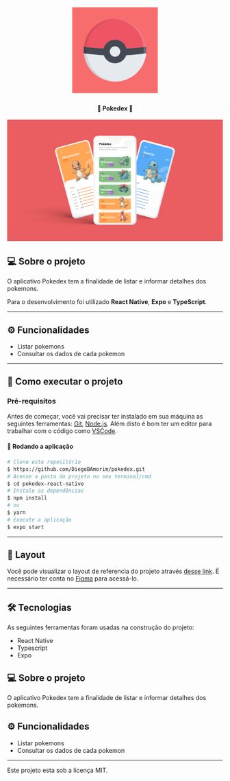 <h1 align="center">
    <img alt="pokedex-react-native" title="#pokedex-react-native" src="https://raw.githubusercontent.com/BrunoSaibert/pokedex-react-native/main/assets/icon.png" width="200px" />
</h1>

<h4 align="center">
	🏁  Pokedex 🏁
</h4>

![](https://raw.githubusercontent.com/BrunoSaibert/pokedex-react-native/main/assets/Cover.png)

## [](https://github.com/BrunoSaibert/pokedex-react-native#--sobre-o-projeto) 💻 Sobre o projeto

O aplicativo Pokedex tem a finalidade de listar e informar detalhes dos pokemons.

Para o desenvolvimento foi utilizado **React Native**, **Expo** e **TypeScript**.

---

## [](https://github.com/BrunoSaibert/pokedex-react-native#-%EF%B8%8F-funcionalidades) ⚙️ Funcionalidades

- Listar pokemons
- Consultar os dados de cada pokemon

---

## [](https://github.com/BrunoSaibert/pokedex-react-native#--como-executar-o-projeto) 🚀 Como executar o projeto

### Pré-requisitos

Antes de começar, você vai precisar ter instalado em sua máquina as seguintes ferramentas:
[Git](https://git-scm.com), [Node.js](https://nodejs.org/en/).
Além disto é bom ter um editor para trabalhar com o código como [VSCode](https://code.visualstudio.com/).

#### 🧭 Rodando a aplicação

```bash
# Clone este repositório
$ https://github.com/DiegoBAmorim/pokedex.git
# Acesse a pasta do projeto no seu terminal/cmd
$ cd pokedex-react-native
# Instale as dependências
$ npm install
# ou
$ yarn
# Execute a aplicação
$ expo start
```

---

## [](https://github.com/BrunoSaibert/pokedex-react-native#--layout) 🔖 Layout

Você pode visualizar o layout de referencia do projeto através [desse link](<https://www.figma.com/file/ovbsla2hdcPQIuoJSRzKGd/Pok%C3%A9dex-(Copy)?node-id=326%3A64>). É necessário ter conta no [Figma](http://figma.com/) para acessá-lo.

---

## [](https://github.com/BrunoSaibert/pokedex-react-native#--tecnologias) 🛠 Tecnologias

As seguintes ferramentas foram usadas na construção do projeto:

- React Native
- Typescript
- Expo

</p>

## 💻 Sobre o projeto

O aplicativo Pokedex tem a finalidade de listar e informar detalhes dos pokemons.

## ⚙️ Funcionalidades

- Listar pokemons
- Consultar os dados de cada pokemon

---

Este projeto esta sob a licença MIT.
